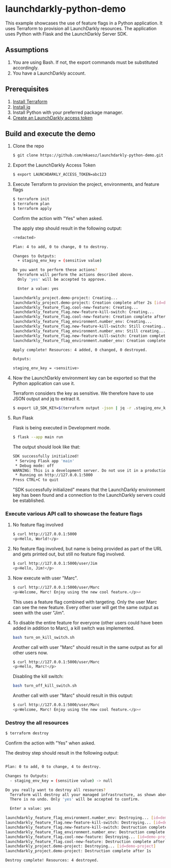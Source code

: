 # launchdarkly-python-demo

This example showcases the use of feature flags in a Python application. It uses Terraform to provision all LaunchDarkly resources. The application uses Python with Flask and the LaunchDarkly Server SDK.

## Assumptions

1. You are using Bash. If not, the export commands must be substituted accordingly.
1. You have a LaunchDarkly account. 


## Prerequisites

1. [Install Terraform](https://developer.hashicorp.com/terraform/tutorials/aws-get-started/install-cli) 
1. [Install jq](https://jqlang.github.io/jq/download/)
1. Install Python with your preferred package manager.
1. [Create an LaunchDarkly access token](https://docs.launchdarkly.com/home/account-security/api-access-tokens#creating-api-access-tokens)

## Build and execute the demo

1. Clone the repo
   
   ```bash
   $ git clone https://github.com/mkaesz/launchdarkly-python-demo.git && cd launchdarkly-python-demo
   ```

1. Export the LaunchDarkly Access Token
   
   ```bash
   $ export LAUNCHDARKLY_ACCESS_TOKEN=abc123
   ```

1. Execute Terraform to provision the project, environments, and feature flags
   
   ```bash
   $ terraform init
   $ terraform plan 
   $ terraform apply
   ```
   Confirm the action with "Yes" when asked.

   The apply step should result in the following output:
   ```bash
   <redacted>

   Plan: 4 to add, 0 to change, 0 to destroy.

   Changes to Outputs:
     + staging_env_key = (sensitive value)

   Do you want to perform these actions?
     Terraform will perform the actions described above.
     Only 'yes' will be accepted to approve.

     Enter a value: yes

   launchdarkly_project.demo-project: Creating...
   launchdarkly_project.demo-project: Creation complete after 2s [id=demo-project]
   launchdarkly_feature_flag.cool-new-feature: Creating...
   launchdarkly_feature_flag.new-feature-kill-switch: Creating...
   launchdarkly_feature_flag.cool-new-feature: Creation complete after 1s [id=demo-project/new-feature]
   launchdarkly_feature_flag_environment.number_env: Creating...
   launchdarkly_feature_flag.new-feature-kill-switch: Still creating... [10s elapsed]
   launchdarkly_feature_flag_environment.number_env: Still creating... [10s elapsed]
   launchdarkly_feature_flag.new-feature-kill-switch: Creation complete after 13s [id=demo-project/new-feature-kill-switch]
   launchdarkly_feature_flag_environment.number_env: Creation complete after 13s [id=demo-project/staging/new-feature]

   Apply complete! Resources: 4 added, 0 changed, 0 destroyed.

   Outputs:

   staging_env_key = <sensitive>
   ```

1. Now the LaunchDarkly environment key can be exported so that the Python application can use it. 

   Terraform considers the key as sensitive. We therefore have to use JSON output and jq to extract it. 

   ```bash
   $ export LD_SDK_KEY=$(terraform output -json | jq -r .staging_env_key.value)
   ```

1. Run Flask

   Flask is being executed in Development mode.

   ```bash
   $ flask --app main run
   ```

   The output should look like that:
   ```bash
   SDK successfully initialized!
    * Serving Flask app 'main'
    * Debug mode: off
   WARNING: This is a development server. Do not use it in a production deployment. Use a production WSGI server instead.
    * Running on http://127.0.0.1:5000
   Press CTRL+C to quit
   ```
   "SDK successfully initialized" means that the LaunchDarkly environment key has been found and a connection to the LaunchDarkly servers could be established.

### Execute various API call to showcase the feature flags

1. No feature flag involved 

   ```bash
   $ curl http://127.0.0.1:5000
   <p>Hello, World!</p>
   ```

1. No feature flag involved, but name is being provided as part of the URL and gets printed out, but still no feature flag involved.
  
   ```bash
   $ curl http://127.0.0.1:5000/user/Jim
   <p>Hello, Jim!</p>
   ```

1. Now execute with user "Marc". 
   ```bash
   $ curl http://127.0.0.1:5000/user/Marc
   <p>Welcome, Marc! Enjoy using the new cool feature.</p>⏎
   ```
   This uses a feature flag combined with targeting. Only the user Marc can see the new feature. Every other user will get the same output as seen with the user "Jim".

1. To disable the entire feature for everyone (other users could have been added in addition to Marc), a kill switch was implemented.

   ```bash
   bash turn_on_kill_switch.sh
   ```
   Another call with user "Marc" should result in the same output as for all other users now.
   
   ```bash
   $ curl http://127.0.0.1:5000/user/Marc
   <p>Hello, Marc!</p>
   ```

   Disabling the kill switch:
   ```bash
   bash turn_off_kill_switch.sh
   ```

   Another call with user "Marc" should result in this output:
   ```bash
   $ curl http://127.0.0.1:5000/user/Marc
   <p>Welcome, Marc! Enjoy using the new cool feature.</p>⏎
   ```

### Destroy the all resources
   ```bash
   $ terraform destroy
   ```
   Confirm the action with "Yes" when asked.

   The destroy step should result in the following output:
   ```bash

   Plan: 0 to add, 0 to change, 4 to destroy.

   Changes to Outputs:
     - staging_env_key = (sensitive value) -> null

   Do you really want to destroy all resources?
     Terraform will destroy all your managed infrastructure, as shown above.
     There is no undo. Only 'yes' will be accepted to confirm.

     Enter a value: yes

   launchdarkly_feature_flag_environment.number_env: Destroying... [id=demo-project/staging/new-feature]
   launchdarkly_feature_flag.new-feature-kill-switch: Destroying... [id=demo-project/new-feature-kill-switch]
   launchdarkly_feature_flag.new-feature-kill-switch: Destruction complete after 0s
   launchdarkly_feature_flag_environment.number_env: Destruction complete after 1s
   launchdarkly_feature_flag.cool-new-feature: Destroying... [id=demo-project/new-feature]
   launchdarkly_feature_flag.cool-new-feature: Destruction complete after 0s
   launchdarkly_project.demo-project: Destroying... [id=demo-project]
   launchdarkly_project.demo-project: Destruction complete after 1s

   Destroy complete! Resources: 4 destroyed.
   ```


